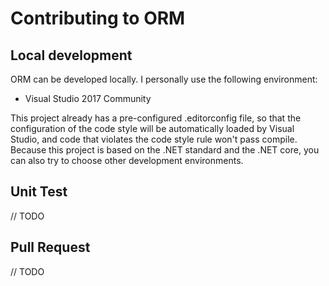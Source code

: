 # Contributing to ORM

## Local development

ORM can be developed locally. I personally use the following environment:

- Visual Studio 2017 Community

This project already has a pre-configured .editorconfig file, so that the configuration of the code style will be automatically loaded by Visual Studio, and code that violates the code style rule won't pass compile.
Because this project is based on the .NET standard and the .NET core, you can also try to choose other development environments.

## Unit Test

// TODO

## Pull Request

// TODO
